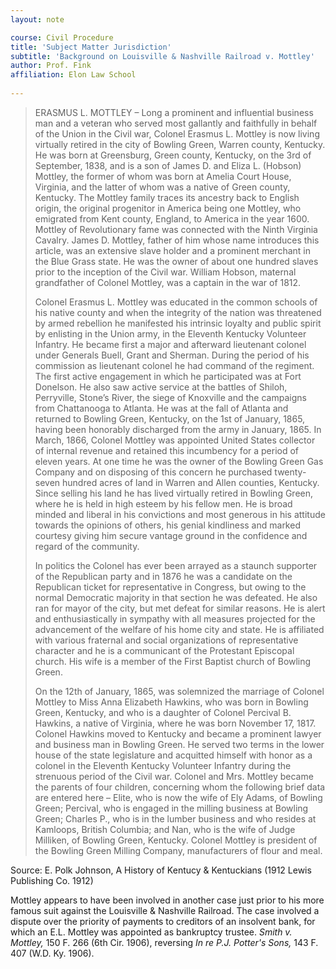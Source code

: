 ```yaml
---
layout: note

course: Civil Procedure 
title: 'Subject Matter Jurisdiction'
subtitle: 'Background on Louisville & Nashville Railroad v. Mottley'
author: Prof. Fink
affiliation: Elon Law School 
   
---
```


> ERASMUS L. MOTTLEY – Long a prominent and influential business man and a veteran who served most gallantly and faithfully in behalf of the Union in the Civil war, Colonel Erasmus L. Mottley is now living virtually retired in the city of Bowling Green, Warren county, Kentucky. He was born at Greensburg, Green county, Kentucky, on the 3rd of September, 1838, and is a son of James D. and Eliza L. (Hobson) Mottley, the former of whom was born at Amelia Court House, Virginia, and the latter of whom was a native of Green county, Kentucky. The Mottley family traces its ancestry back to English origin, the original progenitor in America being one Mottley, who emigrated from Kent county, England, to America in the year 1600. Mottley of Revolutionary fame was connected with the Ninth Virginia Cavalry. James D. Mottley, father of him whose name introduces this article, was an extensive slave holder and a prominent merchant in the Blue Grass state. He was the owner of about one hundred slaves prior to the inception of the Civil war. William Hobson, maternal grandfather of Colonel Mottley, was a captain in the war of 1812.
> 
> Colonel Erasmus L. Mottley was educated in the common schools of his native county and when the integrity of the nation was threatened by armed rebellion he manifested his intrinsic loyalty and public spirit by enlisting in the Union army, in the Eleventh Kentucky Volunteer Infantry. He became first a major and afterward lieutenant colonel under Generals Buell, Grant and Sherman. During the period of his commission as lieutenant colonel he had command of the regiment. The first active engagement in which he participated was at Fort Donelson. He also saw active service at the battles of Shiloh, Perryville, Stone’s River, the siege of Knoxville and the campaigns from Chattanooga to Atlanta. He was at the fall of Atlanta and returned to Bowling Green, Kentucky, on the 1st of January, 1865, having been honorably discharged from the army in January, 1865. In March, 1866, Colonel Mottley was appointed United States collector of internal revenue and retained this incumbency for a period of eleven years. At one time he was the owner of the Bowling Green Gas Company and on disposing of this concern he purchased twenty-seven hundred acres of land in Warren and Allen counties, Kentucky. Since selling his land he has lived virtually retired in Bowling Green, where he is held in high esteem by his fellow men. He is broad minded and liberal in his convictions and most generous in his attitude towards the opinions of others, his genial kindliness and marked courtesy giving him secure vantage ground in the confidence and regard of the community.
> 
> In politics the Colonel has ever been arrayed as a staunch supporter of the Republican party and in 1876 he was a candidate on the Republican ticket for representative in Congress, but owing to the normal Democratic majority in that section he was defeated. He also ran for mayor of the city, but met defeat for similar reasons. He is alert and enthusiastically in sympathy with all measures projected for the advancement of the welfare of his home city and state. He is affiliated with various fraternal and social organizations of representative character and he is a communicant of the Protestant Episcopal church. His wife is a member of the First Baptist church of Bowling Green.
> 
> On the 12th of January, 1865, was solemnized the marriage of Colonel Mottley to Miss Anna Elizabeth Hawkins, who was born in Bowling Green, Kentucky, and who is a daughter of Colonel Percival B. Hawkins, a native of Virginia, where he was born November 17, 1817. Colonel Hawkins moved to Kentucky and became a prominent lawyer and business man in Bowling Green. He served two terms in the lower house of the state legislature and acquitted himself with honor as a colonel in the Eleventh Kentucky Volunteer Infantry during the strenuous period of the Civil war. Colonel and Mrs. Mottley became the parents of four children, concerning whom the following brief data are entered here – Elite, who is now the wife of Ely Adams, of Bowling Green; Percival, who is engaged in the milling business at Bowling Green; Charles P., who is in the lumber business and who resides at Kamloops, British Columbia; and Nan, who is the wife of Judge Milliken, of Bowling Green, Kentucky. Colonel Mottley is president of the Bowling Green Milling Company, manufacturers of flour and meal.

Source: E. Polk Johnson, A History of Kentucy & Kentuckians (1912 Lewis Publishing Co. 1912)

Mottley appears to have been involved in another case just prior to his more famous suit against the Louisville & Nashville Railroad. The case involved a dispute over the priority of payments to creditors of an insolvent bank, for which an E.L. Mottley was appointed as bankruptcy trustee. _Smith v. Mottley,_ 150 F. 266 (6th Cir. 1906), reversing _In re P.J. Potter's Sons,_ 143 F. 407 (W.D. Ky. 1906). 